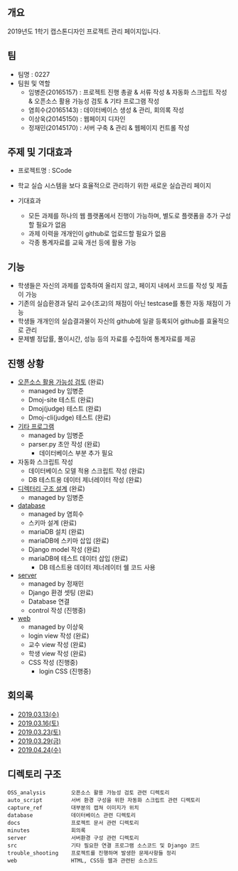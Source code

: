 ## 개요
2019년도 1학기 캡스톤디자인 프로젝트 관리 페이지입니다.

## 팀
- 팀명 : 0227
- 팀원 및 역할
    - 임병준(20165157) : 프로젝트 진행 총괄 & 서류 작성 & 자동화 스크립트 작성 & 오픈소스 활용 가능성 검토 & 기타 프로그램 작성
    - 염희수(20165143) : 데이터베이스 생성 & 관리, 회의록 작성
    - 이상욱(20145150) : 웹페이지 디자인
    - 정재민(20145170) : 서버 구축 & 관리 & 웹페이지 컨트롤 작성

## 주제 및 기대효과
  - 프로젝트명 : SCode
  - 학교 실습 시스템을 보다 효율적으로 관리하기 위한 새로운 실습관리 페이지
  
  - 기대효과
    - 모든 과제를 하나의 웹 플랫폼에서 진행이 가능하며, 별도로 플랫폼을 추가 구성할 필요가 없음
    - 과제 이력을 개개인이 github로 업로드할 필요가 없음
    - 각종 통계자료를 교육 개선 등에 활용 가능
  
## 기능  
  - 학생들은 자신의 과제를 압축하여 올리지 않고, 페이지 내에서 코드를 작성 및 제출이 가능
  - 기존의 실습환경과 달리 교수(조교)의 채점이 아닌 testcase를 통한 자동 채점이 가능
  - 학생들 개개인의 실습결과물이 자신의 github에 일괄 등록되어 github를 효율적으로 관리
  - 문제별 정답률, 풀이시간, 성능 등의 자료를 수집하여 통계자료를 제공
    
## 진행 상황
  - [오픈소스 활용 가능성 검토](https://github.com/BJ-Lim/Capstone_Design/tree/master/OSS_analysis) (완료) 
    - managed by 임병준
    - Dmoj-site 테스트 (완료)
    - Dmoj(judge) 테스트 (완료)
    - Dmoj-cli(judge) 테스트 (완료)
  - [기타 프로그램](https://github.com/BJ-Lim/Capstone_Design/tree/master/src)
    - managed by 임병준
    - parser.py 초안 작성 (완료)
      - 데이터베이스 부분 추가 필요
  - 자동화 스크립트 작성
    - 데이터베이스 모델 적용 스크립트 작성 (완료)
    - DB 테스트용 데이터 제너레이터 작성 (완료)
  - [디렉터리 구조 설계](https://github.com/BJ-Lim/Capstone_Design/blob/master/docs/directory_structure) (완료)
    - managed by 임병준
  - [database](https://github.com/BJ-Lim/Capstone_Design/tree/master/database) 
    - managed by 염희수
    - 스키마 설계 (완료)
    - mariaDB 설치 (완료)
    - mariaDB에 스키마 삽입 (완료)
    - Django model 작성 (완료)
    - mariaDB에 테스트 데이터 삽입 (완료)
      - DB 테스트용 데이터 제너레이터 쉘 코드 사용
  - [server](https://github.com/BJ-Lim/Capstone_Design/tree/master/server) 
    - managed by 정재민
    - Django 환경 셋팅 (완료)
    - Database 연결
    - control 작성 (진행중)
  - [web](https://github.com/BJ-Lim/Capstone_Design/tree/master/web) 
    - managed by 이상욱
    - login view 작성 (완료)
    - 교수 view 작성 (완료)
    - 학생 view 작성 (완료)
    - CSS 작성 (진행중)
      - login CSS (진행중)
 
## 회의록 
- [2019.03.13(수)](https://github.com/BJ-Lim/Capstone_Design/tree/master/minutes/1.md)
- [2019.03.16(토)](https://github.com/BJ-Lim/Capstone_Design/tree/master/minutes/2.md)
- [2019.03.23(토)](https://github.com/BJ-Lim/Capstone_Design/tree/master/minutes/3.md)
- [2019.03.29(금)](https://github.com/BJ-Lim/Capstone_Design/tree/master/minutes/4.md)
- [2019.04.24(수)](https://github.com/BJ-Lim/Capstone_Design/tree/master/minutes/5.md)

## 디렉토리 구조
```
OSS_analysis        오픈소스 활용 가능성 검토 관련 디렉토리
auto_script         서버 환경 구성을 위한 자동화 스크립트 관련 디렉토리
capture_ref         대부분의 캡쳐 이미지가 위치
database            데이터베이스 관련 디렉토리
docs                프로젝트 문서 관련 디렉토리
minutes             회의록
server              서버환경 구성 관련 디렉토리
src                 기타 필요한 연결 프로그램 소스코드 및 Django 코드
trouble_shooting    프로젝트를 진행하며 발생한 문제사항들 정리
web                 HTML, CSS등 웹과 관련된 소스코드
```

